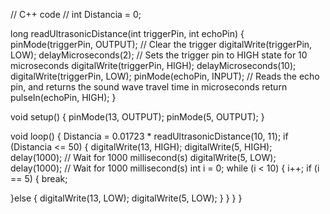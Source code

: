 // C++ code
//
int Distancia = 0;

long readUltrasonicDistance(int triggerPin, int echoPin)
{
  pinMode(triggerPin, OUTPUT);  // Clear the trigger
  digitalWrite(triggerPin, LOW);
  delayMicroseconds(2);
  // Sets the trigger pin to HIGH state for 10 microseconds
  digitalWrite(triggerPin, HIGH);
  delayMicroseconds(10);
  digitalWrite(triggerPin, LOW);
  pinMode(echoPin, INPUT);
  // Reads the echo pin, and returns the sound wave travel time in microseconds
  return pulseIn(echoPin, HIGH);
}

void setup()
{
  pinMode(13, OUTPUT);
  pinMode(5, OUTPUT);
}

void loop()
{
  Distancia = 0.01723 * readUltrasonicDistance(10, 11);
  if (Distancia <= 50) {
    digitalWrite(13, HIGH);
    digitalWrite(5, HIGH);
    delay(1000); // Wait for 1000 millisecond(s)
    digitalWrite(5, LOW);
    delay(1000); // Wait for 1000 millisecond(s)
   int i = 0;
while (i < 10) {
  i++;
  if (i == 5) {
    break;
   
  }else {
    digitalWrite(13, LOW);
    digitalWrite(5, LOW);
    }
   }
  }
}
